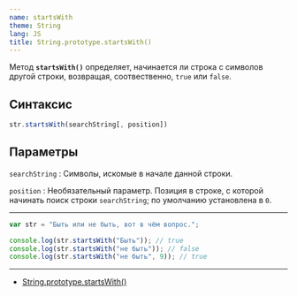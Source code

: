 ```yaml
---
name: startsWith
theme: String
lang: JS
title: String.prototype.startsWith()
---
```


Метод **`startsWith()`** определяет, начинается ли строка с символов другой строки, возвращая, соотвественно, `true` или `false`.

## Синтаксис

```js
str.startsWith(searchString[, position])
```

## Параметры

`searchString`
: Символы, искомые в начале данной строки.

`position`
: Необязательный параметр. Позиция в строке, с которой начинать поиск строки `searchString`; по умолчанию установлена в `0`.

---

```js
var str = "Быть или не быть, вот в чём вопрос.";

console.log(str.startsWith("Быть")); // true
console.log(str.startsWith("не быть")); // false
console.log(str.startsWith("не быть", 9)); // true
```

---

- [String.prototype.startsWith()](https://developer.mozilla.org/ru/docs/Web/JavaScript/Reference/Global_Objects/String/startsWith)
